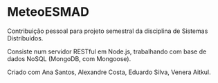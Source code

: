 # MeteoESMAD

Contribuição pessoal para projeto semestral da disciplina de Sistemas Distribuídos.

Consiste num  servidor RESTful em Node.js, trabalhando com base de dados NoSQL (MongoDB, com Mongoose).

Criado com Ana Santos, Alexandre Costa, Eduardo Silva, Venera Aitkul.
